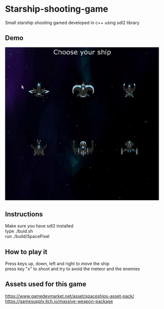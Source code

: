 # Starship-shooting-game
Small starship shooting gamed developed in c++ using sdl2 library

## Demo

![alt text](https://github.com/caiovini/Starship-shooting-game/blob/main/demo.gif)

## Instructions

Make sure you have sdl2 installed<br/>
type ./buid.sh<br/>
run ./build/SpacePixel


## How to play it

Press keys up, down, left and right to move the ship<br/>
press key "x" to shoot and try to avoid the meteor and the enemies


## Assets used for this game

https://www.gamedevmarket.net/asset/spaceships-asset-pack/<br/>
https://gamesupply.itch.io/massive-weapon-package
